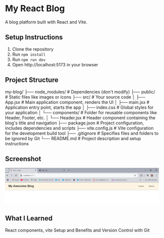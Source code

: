 # My React Blog

A blog platform built with React and Vite.

## Setup Instructions
1. Clone the repository
2. Run `npm install`
3. Run `npm run dev`
4. Open http://localhost:5173 in your browser

## Project Structure
my-blog/
├── node_modules/       # Dependencies (don't modify)
├── public/             # Static files like images or icons
├── src/                # Your source code
│   ├── App.jsx         # Main application component, renders the UI
│   ├── main.jsx        # Application entry point, starts the app
│   ├── index.css       # Global styles for your application
│   └── components/     # Folder for reusable components like Header, Footer, etc.
│       └── Header.jsx  # Header component containing the blog's title and navigation
├── package.json        # Project configuration, includes dependencies and scripts
├── vite.config.js      # Vite configuration for the development build tool
├── .gitignore          # Specifies files and folders to be ignored by Git
└── README.md           # Project description and setup instructions


## Screenshot
![header component](image.png)

## What I Learned
React components, vite Setup and Benefits and Version Control with Git